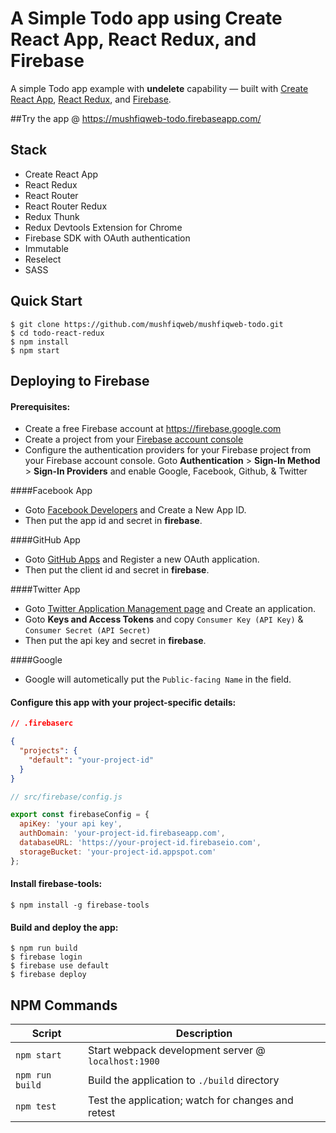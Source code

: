 
# A Simple Todo app using Create React App, React Redux, and Firebase
A simple Todo app example with **undelete** capability — built with [Create React App](https://github.com/facebookincubator/create-react-app), [React Redux](https://github.com/reactjs/react-redux), and [Firebase](https://firebase.google.com/).

##Try the app @ https://mushfiqweb-todo.firebaseapp.com/ 


## Stack

- Create React App
- React Redux
- React Router
- React Router Redux
- Redux Thunk
- Redux Devtools Extension for Chrome
- Firebase SDK with OAuth authentication
- Immutable
- Reselect
- SASS


Quick Start
-----------

```shell
$ git clone https://github.com/mushfiqweb/mushfiqweb-todo.git
$ cd todo-react-redux
$ npm install
$ npm start
```

## Deploying to Firebase
#### Prerequisites:
- Create a free Firebase account at https://firebase.google.com
- Create a project from your [Firebase account console](https://console.firebase.google.com)
- Configure the authentication providers for your Firebase project from your Firebase account console. Goto **Authentication** > **Sign-In Method** > **Sign-In Providers** and enable Google, Facebook, Github, & Twitter

####Facebook App
- Goto [Facebook Developers](https://developers.facebook.com/) and Create a New App ID. 
- Then put the app id and secret in **firebase**.

####GitHub App 
- Goto [GitHub Apps](https://github.com/settings/applications/new) and Register a new OAuth application. 
- Then put the client id and secret in **firebase**.

####Twitter App 
- Goto [Twitter Application Management page](https://apps.twitter.com/) and Create an application. 
- Goto **Keys and Access Tokens** and copy `Consumer Key (API Key)` & `Consumer Secret (API Secret)`
- Then put the api key and secret in **firebase**.

####Google
- Google will autometically put the `Public-facing Name` in the field.







#### Configure this app with your project-specific details:
```json
// .firebaserc

{
  "projects": {
    "default": "your-project-id"
  }
}
```

```javascript
// src/firebase/config.js

export const firebaseConfig = {
  apiKey: 'your api key',
  authDomain: 'your-project-id.firebaseapp.com',
  databaseURL: 'https://your-project-id.firebaseio.com',
  storageBucket: 'your-project-id.appspot.com'
};
```

#### Install firebase-tools:
```shell
$ npm install -g firebase-tools
```

#### Build and deploy the app:
```shell
$ npm run build
$ firebase login
$ firebase use default
$ firebase deploy
```


## NPM Commands

|Script|Description|
|---|---|
|`npm start`|Start webpack development server @ `localhost:1900`|
|`npm run build`|Build the application to `./build` directory|
|`npm test`|Test the application; watch for changes and retest|
